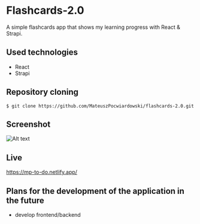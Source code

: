 # Flashcards-2.0

A simple flashcards app that shows my learning progress with React & Strapi.

## Used technologies
- React
- Strapi

## Repository cloning

```
$ git clone https://github.com/MateuszPocwiardowski/flashcards-2.0.git
```

## Screenshot

![Alt text]()

## Live 
https://mp-to-do.netlify.app/

## Plans for the development of the application in the future
- develop frontend/backend